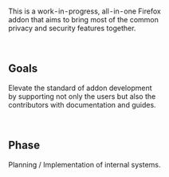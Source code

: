 
<br>

This is a work - in - progress, all - in - one Firefox  
addon that aims to bring most of the common  
privacy and security features together.

<br>

## Goals

Elevate the standard of addon development  
by supporting not only the users but also the  
contributors with documentation and guides.

<br>

## Phase

Planning / Implementation of internal systems.

<br>
